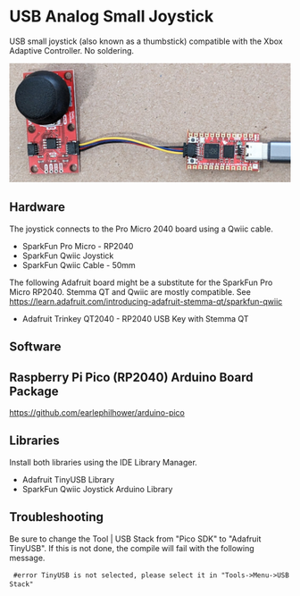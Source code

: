 # USB Analog Small Joystick

USB small joystick (also known as a thumbstick) compatible with the Xbox
Adaptive Controller. No soldering.

![USB small joystick](./images/usb_joystick.jpg)

## Hardware

The joystick connects to the Pro Micro 2040 board using a Qwiic cable.

* SparkFun Pro Micro - RP2040
* SparkFun Qwiic Joystick
* SparkFun Qwiic Cable - 50mm

The following Adafruit board might be a substitute for the SparkFun Pro Micro
RP2040. Stemma QT and Qwiic are mostly compatible. See
https://learn.adafruit.com/introducing-adafruit-stemma-qt/sparkfun-qwiic

* Adafruit Trinkey QT2040 - RP2040 USB Key with Stemma QT

## Software

## Raspberry Pi Pico (RP2040) Arduino Board Package

https://github.com/earlephilhower/arduino-pico

## Libraries

Install both libraries using the IDE Library Manager.

* Adafruit TinyUSB Library
* SparkFun Qwiic Joystick Arduino Library

## Troubleshooting

Be sure to change the Tool | USB Stack from "Pico SDK" to "Adafruit TinyUSB". If this is not done,
the compile will fail with the following message.

```
 #error TinyUSB is not selected, please select it in "Tools->Menu->USB Stack"
```
